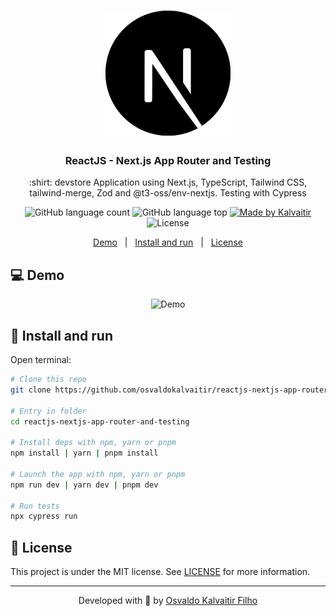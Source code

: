 <h1 align="center">
    <img src="/.github/assets/logo.png"
    width="200px"
    alt="Logo" />
</h1>

<h3 align="center">
  ReactJS - Next.js App Router and Testing
</h3>

<p align="center">
  :shirt: devstore Application using Next.js, TypeScript, Tailwind CSS, tailwind-merge, Zod and @t3-oss/env-nextjs. Testing with Cypress
</p>
    
<p align="center">
  <img alt="GitHub language count" src="https://img.shields.io/github/languages/count/osvaldokalvaitir/reactjs-nextjs-app-router-and-testing.svg?color=00A83A">

  <img alt="GitHub language top" src="https://img.shields.io/github/languages/top/osvaldokalvaitir/reactjs-nextjs-app-router-and-testing.svg?color=00A83A">

  <a href="https://kalvaitir.com/">
    <img alt="Made by Kalvaitir" src="https://img.shields.io/badge/made%20by-Kalvaitir-00A83A">
  </a>

  <img alt="License" src="https://img.shields.io/badge/license-MIT-00A83A">
</p>

<p align="center">
  <a href="#computer-demo">Demo</a>&nbsp;&nbsp;&nbsp;|&nbsp;&nbsp;&nbsp;<a href="#wrench-install-and-run">Install and run</a>&nbsp;&nbsp;&nbsp;|&nbsp;&nbsp;&nbsp;<a href="#memo-license">License</a>
</p>

## :computer: Demo

<p align="center">
  <img src="/.github/assets/demo.gif" alt="Demo" />
</p>

## :wrench: Install and run

Open terminal:

```sh
# Clone this repo
git clone https://github.com/osvaldokalvaitir/reactjs-nextjs-app-router-and-testing

# Entry in folder
cd reactjs-nextjs-app-router-and-testing

# Install deps with npm, yarn or pnpm
npm install | yarn | pnpm install

# Launch the app with npm, yarn or pnpm
npm run dev | yarn dev | pnpm dev

# Run tests
npx cypress run
```

## :memo: License

This project is under the MIT license. See [LICENSE](/LICENSE) for more information.

---

<p align="center">
Developed with 💚 by <a href="https://www.linkedin.com/in/osvaldokalvaitir">Osvaldo Kalvaitir Filho</a>
</p>
